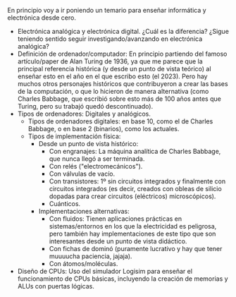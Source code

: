 En principio voy a ir poniendo un temario para enseñar informática y electrónica desde cero.
 - Electrónica analógica y electrónica digital. ¿Cuál es la diferencia? ¿Sigue teniendo sentido seguir investigando/avanzando en electrónica analógica?
 - Definición de ordenador/computador: En principio partiendo del famoso artículo/paper de Alan Turing de 1936, ya que me parece que la principal referencia histórica (y desde un punto de vista teórico) al enseñar esto en el año en el que escribo esto (el 2023). Pero hay muchos otros personajes históricos que contribuyeron a crear las bases de la computación, o que lo hicieron de manera alternativa (como Charles Babbage, que escribió sobre esto más de 100 años antes que Turing, pero su trabajó quedó descontinuado).
 - Tipos de ordenadores: Digitales y analógicos.
   - Tipos de ordenadores digitales: en base 10, como el de Charles Babbage, o en base 2 (binarios), como los actuales.
   - Tipos de implementación física:
     - Desde un punto de vista histórico:
       - Con engranajes: La máquina analítica de Charles Babbage, que nunca llegó a ser terminada.
       - Con relés ("electromecánicos").
       - Con válvulas de vacío.
       - Con transistores: 1º sin circuitos integrados y finalmente con circuitos integrados (es decir, creados con obleas de silicio dopadas para crear circuitos (eléctricos) microscópicos).
       - Cuánticos.
     - Implementaciones alternativas:
       - Con fluidos: Tienen aplicaciones prácticas en sistemas/entornos en los que la electricidad es peligrosa, pero también hay implementaciones de este tipo que son interesantes desde un punto de vista didáctico.
       - Con fichas de dominó (puramente lucrativo y hay que tener muuuucha paciencia, jajaja).
       - Con átomos/moléculas.
 - Diseño de CPUs: Uso del simulador Logisim para enseñar el funcionamiento de CPUs básicas, incluyendo la creación de memorias y ALUs con puertas lógicas.
